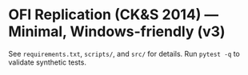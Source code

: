 # OFI Replication (CK&S 2014) — Minimal, Windows-friendly (v3)

See `requirements.txt`, `scripts/`, and `src/` for details. Run `pytest -q` to validate synthetic tests.
